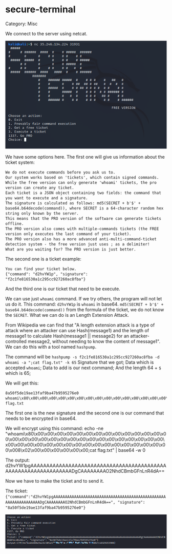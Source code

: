 # secure-terminal

Category: Misc

We connect to the server using netcat.

<p align="left">
  <img src="https://github.com/Abdy01/CyberEDU/blob/main/secure-terminal/first.png?raw=true"
</p>

We have some options here. The first one will give us information about the ticket system:

```
We do not execute commands before you ask us to.
Our system works based on 'tickets', which contain signed commands.
While the free version can only generate 'whoami' tickets, the pro version can create any ticket.
Each ticket is a JSON object containing two fields: the command that you want to execute and a signature.
The signature is calculated as follows: md5(SECRET + b'$' + base64.b64decode(command)), where SECRET is a 64-character random hex string only known by the server.
This means that the PRO version of the software can generate tickets offline.
The PRO version also comes with multiple-commands tickets (the FREE version only executes the last command of your ticket).
The PRO version also has a more advanced anti-multi-command-ticket detection system - the free version just uses ; as a delimiter!
What are you waiting for? The PRO version is just better.
```

The second one is a ticket example:

```
You can find your ticket below.
{"command": "d2hvYW1p", "signature": "f2c1fe816530a1c295cc927260ac8fba"}
```

And the third one is our ticket that need to be execute.

We can use just `whoami` command. If we try others, the program will not let us do it.
This command: `d2hvYW1p` is `whoami` in base64.
`md5(SECRET + b'$' + base64.b64decode(command))` from the formula of the ticket, we do not know the `SECRET`. What we can do is an Length Extension Attack.

From Wikipedia we can find that "A length extension attack is a type of attack where an attacker can use Hash(message1) and the length of message1 to calculate Hash(message1 || message2) for an attacker-controlled message2, without needing to know the content of message1".
We can do this with a tool named `hashpump`.

The command will be `hashpump -s f2c1fe816530a1c295cc927260ac8fba -d whoami -a ";cat flag.txt" -k 65`
Signature that we got; Data which is accepted `whoami`; Data to add is our next command; And the length 64 + `$` which is 65; 

We will get this:
```
8a50f5de19ae13faf9ba47b9595276e0
whoami\x80\x00\x00\x00\x00\x00\x00\x00\x00\x00\x00\x00\x00\x00\x00\x00\x00\x00\x00\x00\x00\x00\x00\x00\x00\x00\x00\x00\x00\x00\x00\x00\x00\x00\x00\x00\x00\x00\x00\x00\x00\x00\x00\x00\x00\x00\x00\x00\x008\x02\x00\x00\x00\x00\x00\x00;cat flag.txt
```
The first one is the new signature and the second one is our command that needs to be encrypted in base64.

We will encrypt using this command: echo -ne "whoami\x80\x00\x00\x00\x00\x00\x00\x00\x00\x00\x00\x00\x00\x00\x00\x00\x00\x00\x00\x00\x00\x00\x00\x00\x00\x00\x00\x00\x00\x00\x00\x00\x00\x00\x00\x00\x00\x00\x00\x00\x00\x00\x00\x00\x00\x00\x00\x00\x008\x02\x00\x00\x00\x00\x00\x00;cat flag.txt" | base64 -w 0

The output:
d2hvYW1pgAAAAAAAAAAAAAAAAAAAAAAAAAAAAAAAAAAAAAAAAAAAAAAAAAAAAAAAAAAAAAAAADgCAAAAAAAAO2NhdCBmbGFnLnR4dA==

Now we have to make the ticket and to send it.

The ticket:
`{"command":"d2hvYW1pgAAAAAAAAAAAAAAAAAAAAAAAAAAAAAAAAAAAAAAAAAAAAAAAAAAAAAAAAAAAAAAAADgCAAAAAAAAO2NhdCBmbGFnLnR4dA==", "signature": "8a50f5de19ae13faf9ba47b9595276e0"}`

<p align="left">
  <img src="https://github.com/Abdy01/CyberEDU/blob/main/secure-terminal/second.png?raw=true"
</p>

